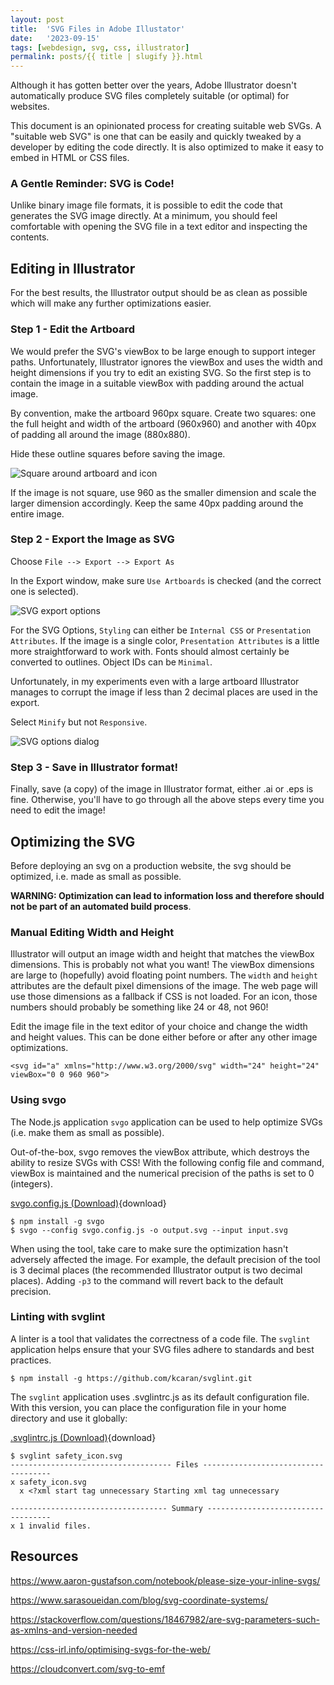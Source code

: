 ```yaml
---
layout: post
title:  'SVG Files in Adobe Illustator'
date:   '2023-09-15'
tags: [webdesign, svg, css, illustrator]
permalink: posts/{{ title | slugify }}.html
---
```


Although it has gotten better over the years, Adobe Illustrator doesn't automatically produce SVG files completely suitable (or optimal) for websites.

This document is an opinionated process for creating suitable web SVGs. A "suitable web SVG" is one that can be easily and quickly tweaked by a developer by editing the code directly. It is also optimized to make it easy to embed in HTML or CSS files.

### A Gentle Reminder: SVG is Code!

Unlike binary image file formats, it is possible to edit the code that generates the SVG image directly. At a minimum, you should feel comfortable with opening the SVG file in a text editor and inspecting the contents.

## Editing in Illustrator

For the best results, the Illustrator output should be as clean as possible which will make any further optimizations easier.

### Step 1 - Edit the Artboard

We would prefer the SVG's viewBox to be large enough to support integer paths.  Unfortunately, Illustrator ignores the viewBox and uses the width and height dimensions if you try to edit an existing SVG. So the first step is to contain the image in a suitable viewBox with padding around the actual image.

By convention, make the artboard 960px square. Create two squares: one the full height and width of the artboard (960x960) and another with 40px of padding all around the image (880x880).

Hide these outline squares before saving the image.

![Square around artboard and icon](/img/svg_illustrator/figure01.png "Square around artboard and icon")

If the image is not square, use 960 as the smaller dimension and scale the larger dimension accordingly. Keep the same 40px padding around the entire image.

### Step 2 - Export the Image as SVG

Choose <code>File --> Export --> Export As</code>

In the Export window, make sure `Use Artboards` is checked (and the correct one is selected).

![SVG export options](/img/svg_illustrator/figure02.png "SVG export options")

For the SVG Options, `Styling` can either be `Internal CSS` or `Presentation Attributes`. If the image is a single color, `Presentation Attributes` is a little more straightforward to work with. Fonts should almost certainly be converted to outlines. Object IDs can be `Minimal`.

Unfortunately, in my experiments even with a large artboard Illustrator manages to corrupt the image if less than 2 decimal places are used in the export.

Select `Minify` but not `Responsive`.

![SVG options dialog](/img/svg_illustrator/figure03.png "SVG options dialog")

### Step 3 - Save in Illustrator format!

Finally, save (a copy) of the image in Illustrator format, either .ai or .eps is fine. Otherwise, you'll have to go through all the above steps every time you need to edit the image!

## Optimizing the SVG

Before deploying an svg on a production website, the svg should be optimized, i.e. made as small as possible.

**WARNING: Optimization can lead to information loss and therefore should not be part of an automated build process**.

### Manual Editing Width and Height

Illustrator will output an image width and height that matches the viewBox dimensions. This is probably not what you want! The viewBox dimensions are large to (hopefully) avoid floating point numbers. The `width` and `height` attributes are the default pixel dimensions of the image. The web page will use those dimensions as a fallback if CSS is not loaded. For an icon, those numbers should probably be something like 24 or 48, not 960!

Edit the image file in the text editor of your choice and change the width and height values. This can be done either before or after any other image optimizations.

```
<svg id="a" xmlns="http://www.w3.org/2000/svg" width="24" height="24" viewBox="0 0 960 960">
```

### Using svgo

The Node.js application `svgo` application can be used to help optimize SVGs (i.e. make them as small as possible).

Out-of-the-box, svgo removes the viewBox attribute, which destroys the ability to resize SVGs with CSS! With the following config file and command, viewBox is maintained and the numerical precision of the paths is set to 0 (integers).

[svgo.config.js (Download)](/img/svg_illustrator/svgo.config.js){download}

```
$ npm install -g svgo
$ svgo --config svgo.config.js -o output.svg --input input.svg
```

When using the tool, take care to make sure the optimization hasn't adversely affected the image. For example, the default precision of the tool is 3 decimal places (the recommended Illustrator output is two decimal places). Adding `-p3` to the command will revert back to the default precision.

### Linting with svglint

A linter is a tool that validates the correctness of a code file. The `svglint` application helps ensure that your SVG files adhere to standards and best practices.

```
$ npm install -g https://github.com/kcaran/svglint.git
```

The `svglint` application uses .svglintrc.js as its default configuration file. With this version, you can place the configuration file in your home directory and use it globally:

[.svglintrc.js (Download)](/img/svg_illustrator/.svglintrc.js){download}

```
$ svglint safety_icon.svg
------------------------------------ Files ------------------------------------
x safety_icon.svg
  x <?xml start tag unnecessary Starting xml tag unnecessary

----------------------------------- Summary -----------------------------------
x 1 invalid files.
```

## Resources

https://www.aaron-gustafson.com/notebook/please-size-your-inline-svgs/

https://www.sarasoueidan.com/blog/svg-coordinate-systems/

https://stackoverflow.com/questions/18467982/are-svg-parameters-such-as-xmlns-and-version-needed

https://css-irl.info/optimising-svgs-for-the-web/

https://cloudconvert.com/svg-to-emf
